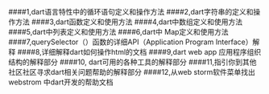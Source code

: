 ####1,dart语言特性中的循环语句定义和操作方法
####2,dart字符串的定义和操作方法
####3,dart函数定义和使用方法
####4,dart中数组定义和使用方法
####5,dart中列表定义和使用方法
####6,dart中 Map定义和使用方法
####7,querySelector（）函数的详细API（Application Program Interface）解释
####8,详细解释dart如何操作html的文档
####9,dart web app 应用程序组织结构的解释部分
####10, dart可用的各种工具的解释部分
####11,指引你到其他社区社区寻求dart相关问题帮助的解释部分
####12,从web storm软件菜单找出webstrom 中dart开发的帮助文档
